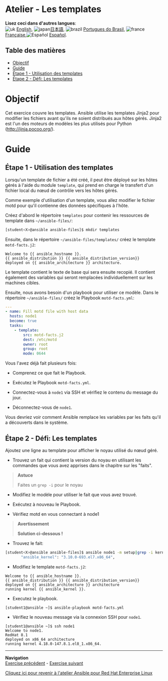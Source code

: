 # Atelier - Les templates

**Lisez ceci dans d'autres langues**:
<br>![uk](../../images/uk.png) [English](README.md),  ![japan](../../images/japan.png)[日本語](README.ja.md), ![brazil](../../images/brazil.png) [Portugues do Brasil](README.pt-br.md), ![france](../../images/fr.png) [Française](README.fr.md),![Español](../../images/col.png) [Español](README.es.md).

## Table des matières

* [Objectif](#objectif)
* [Guide](#guide)
* [Étape 1 - Utilisation des templates](#Étape-1---utilisation-des-templates)
* [Étape 2 - Défi: Les templates](#Étape-2---défi-les-templates)

# Objectif

Cet exercice couvre les templates. Ansible utilise les templates Jinja2 pour modifier les fichiers avant qu'ils ne soient distribués aux hôtes gérés. Jinja2 est l'un des moteurs de modèles les plus utilisés pour Python (<http://jinja.pocoo.org/>).

# Guide

## Étape 1 - Utilisation des templates

Lorsqu'un template de fichier a été créé, il peut être déployé sur les hôtes gérés à l'aide du module `template`, qui prend en charge le transfert d'un fichier local du nœud de contrôle vers les hôtes gérés.

Comme exemple d'utilisation d'un template, vous allez modifier le fichier motd pour qu'il contienne des données spécifiques à l'hôte.

Créez d'abord le répertoire `templates` pour contenir les ressources de template dans `~/ansible-files/`:
```bash
[student<X>@ansible ansible-files]$ mkdir templates
```

Ensuite, dans le répertoire `~/ansible-files/templates/` créez le template `motd-facts.j2`:

<!-- {% raw %} -->
```html+jinja
Welcome to {{ ansible_hostname }}.
{{ ansible_distribution }} {{ ansible_distribution_version}}
deployed on {{ ansible_architecture }} architecture.
```
<!-- {% endraw %} -->

Le template contient le texte de base qui sera ensuite recopié. Il contient également des variables qui seront remplacées individuellement sur les machines cibles.

Ensuite, nous avons besoin d'un playbook pour utiliser ce modèle. Dans le répertoire `~/ansible-files/` créez le Playbook `motd-facts.yml`:
```yaml
---
- name: Fill motd file with host data
  hosts: node1
  become: true
  tasks:
    - template:
        src: motd-facts.j2
        dest: /etc/motd
        owner: root
        group: root
        mode: 0644
```

Vous l'avez déjà fait plusieurs fois:

   - Comprenez ce que fait le Playbook.

   - Exécutez le Playbook `motd-facts.yml`.

   - Connectez-vous à `node1` via SSH et vérifiez le contenu du message du jour.

   - Déconnectez-vous de `node1`.

Vous devriez voir comment Ansible remplace les variables par les faits qu'il a découverts dans le système.

## Étape 2 - Défi: Les templates

Ajoutez une ligne au template pour afficher le noyau utilisé du nœud géré.

   - Trouvez un fait qui contient la version du noyau en utilisant les commandes que vous avez apprises dans le chapitre sur les "faits".

> **Astuce**
>
> Faites un `grep -i` pour le noyau

   - Modifiez le modèle pour utiliser le fait que vous avez trouvé.

   - Exécutez à nouveau le Playbook.

   - Vérifiez motd en vous connectant à node1

> **Avertissement**
>
> **Solution ci-dessous \!**


  - Trouvez le fait:
```bash
[student<X>@ansible ansible-files]$ ansible node1 -m setup|grep -i kernel
       "ansible_kernel": "3.10.0-693.el7.x86_64",
```

  - Modifiez le template  `motd-facts.j2`:
<!-- {% raw %} -->
```html+jinja
Welcome to {{ ansible_hostname }}.
{{ ansible_distribution }} {{ ansible_distribution_version}}
deployed on {{ ansible_architecture }} architecture
running kernel {{ ansible_kernel }}.
```
<!-- {% endraw %} -->

  - Executez le playbook.
```
[student1@ansible ~]$ ansible-playbook motd-facts.yml
```

  - Vérifiez le nouveau message via la connexion SSH pour `node1`.
```
[student1@ansible ~]$ ssh node1
Welcome to node1.
RedHat 8.1
deployed on x86_64 architecture
running kernel 4.18.0-147.8.1.el8_1.x86_64.
```

----
**Navigation**
<br>
[Exercise précédent](../1.5-handlers/README.fr.md) - [Exercise suivant](../1.7-role/README.fr.md)

[Cliquez ici pour revenir à l'atelier Ansible pour Red Hat Enterprise Linux](../README.fr.md)
